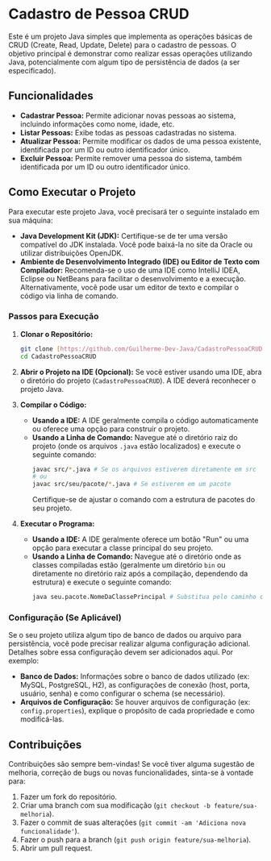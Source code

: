 # Cadastro de Pessoa CRUD

Este é um projeto Java simples que implementa as operações básicas de CRUD (Create, Read, Update, Delete) para o cadastro de pessoas. O objetivo principal é demonstrar como realizar essas operações utilizando Java, potencialmente com algum tipo de persistência de dados (a ser especificado).

## Funcionalidades

* **Cadastrar Pessoa:** Permite adicionar novas pessoas ao sistema, incluindo informações como nome, idade, etc.
* **Listar Pessoas:** Exibe todas as pessoas cadastradas no sistema.
* **Atualizar Pessoa:** Permite modificar os dados de uma pessoa existente, identificada por um ID ou outro identificador único.
* **Excluir Pessoa:** Permite remover uma pessoa do sistema, também identificada por um ID ou outro identificador único.

## Como Executar o Projeto

Para executar este projeto Java, você precisará ter o seguinte instalado em sua máquina:

* **Java Development Kit (JDK):** Certifique-se de ter uma versão compatível do JDK instalada. Você pode baixá-la no site da Oracle ou utilizar distribuições OpenJDK.
* **Ambiente de Desenvolvimento Integrado (IDE) ou Editor de Texto com Compilador:** Recomenda-se o uso de uma IDE como IntelliJ IDEA, Eclipse ou NetBeans para facilitar o desenvolvimento e a execução. Alternativamente, você pode usar um editor de texto e compilar o código via linha de comando.

### Passos para Execução

1.  **Clonar o Repositório:**
    ```bash
    git clone [https://github.com/Guilherme-Dev-Java/CadastroPessoaCRUD.git](https://github.com/Guilherme-Dev-Java/CadastroPessoaCRUD.git)
    cd CadastroPessoaCRUD
    ```

2.  **Abrir o Projeto na IDE (Opcional):**
    Se você estiver usando uma IDE, abra o diretório do projeto (`CadastroPessoaCRUD`). A IDE deverá reconhecer o projeto Java.

3.  **Compilar o Código:**
    * **Usando a IDE:** A IDE geralmente compila o código automaticamente ou oferece uma opção para construir o projeto.
    * **Usando a Linha de Comando:** Navegue até o diretório raiz do projeto (onde os arquivos `.java` estão localizados) e execute o seguinte comando:
        ```bash
        javac src/*.java # Se os arquivos estiverem diretamente em src
        # ou
        javac src/seu/pacote/*.java # Se estiverem em um pacote
        ```
        Certifique-se de ajustar o comando com a estrutura de pacotes do seu projeto.

4.  **Executar o Programa:**
    * **Usando a IDE:** A IDE geralmente oferece um botão "Run" ou uma opção para executar a classe principal do seu projeto.
    * **Usando a Linha de Comando:** Navegue até o diretório onde as classes compiladas estão (geralmente um diretório `bin` ou diretamente no diretório raiz após a compilação, dependendo da estrutura) e execute o seguinte comando:
        ```bash
        java seu.pacote.NomeDaClassePrincipal # Substitua pelo caminho correto da sua classe principal
        ```

### Configuração (Se Aplicável)

Se o seu projeto utiliza algum tipo de banco de dados ou arquivo para persistência, você pode precisar realizar alguma configuração adicional. Detalhes sobre essa configuração devem ser adicionados aqui. Por exemplo:

* **Banco de Dados:** Informações sobre o banco de dados utilizado (ex: MySQL, PostgreSQL, H2), as configurações de conexão (host, porta, usuário, senha) e como configurar o schema (se necessário).
* **Arquivos de Configuração:** Se houver arquivos de configuração (ex: `config.properties`), explique o propósito de cada propriedade e como modificá-las.

## Contribuições

Contribuições são sempre bem-vindas! Se você tiver alguma sugestão de melhoria, correção de bugs ou novas funcionalidades, sinta-se à vontade para:

1.  Fazer um fork do repositório.
2.  Criar uma branch com sua modificação (`git checkout -b feature/sua-melhoria`).
3.  Fazer o commit de suas alterações (`git commit -am 'Adiciona nova funcionalidade'`).
4.  Fazer o push para a branch (`git push origin feature/sua-melhoria`).
5.  Abrir um pull request.
